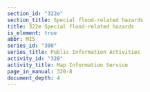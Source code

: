```yaml
---
section_id: "322e"
section_title: Special flood-related hazards
title: 322e Special flood-related hazards
is_element: true
abbr: MI5
series_id: "300"
series_title: Public Information Activities
activity_id: "320"
activity_title: Map Information Service
page_in_manual: 320-8
document_depth: 4
---
```

